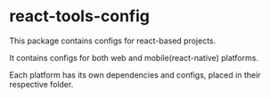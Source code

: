 # react-tools-config
This package contains configs for react-based projects.

It contains configs for both web and mobile(react-native) platforms.

Each platform has its own dependencies and configs, placed in their respective folder.


